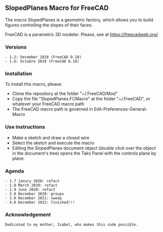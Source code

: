 ## SlopedPlanes Macro for FreeCAD

The macro SlopedPlanes is a geometric factory, which allows you to build figures controlling the slopes of their faces.

FreeCAD is a parametric 3D modeler. Please, see at https://freecadweb.org/

### Versions

    - 1.2: December 2018 (FreeCAD 0.18)
    - 1.6: Octubre 2019 (FreeCAD 0.19)

### Installation

To install this macro, please:

* Clone the repository at the folder "~/.FreeCAD/Mod"
* Copy the file "SlopedPlanes.FCMacro" at the folder "~/.FreeCAD", or whatever your FreeCAD macro path
* The FreeCAD macro path is governed in Edit-Preferences-General-Macro

### Use instructions

* Make a sketch and draw a closed wire
* Select the sketch and execute the macro
* Editing the SlopedPlanes document object
  (double click over the object in the document's tree)
  opens the Taks Panel with the controls plane by plane.

### Agenda

    - 1.7 janury 2020: refact
    - 1.8 March 2020: refact
    - 1.9 June 2020: refact
    - 2.0 December 2020: groups
    - 3.0 December 2021: sweep
    - 4.0 December 2022: finished!!!

### Acknowledgement

    Dedicated to my mother, Isabel, who makes this code possible.
